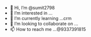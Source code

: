 - 👋 Hi, I’m @sumit2798
- 👀 I’m interested in ...
- 🌱 I’m currently learning ...crm
- 💞️ I’m looking to collaborate on ...
- 📫 How to reach me ...@9337391815

<!---
sumit2798/sumit2798 is a ✨ special ✨ repository because its `README.md` (this file) appears on your GitHub profile.
You can click the Preview link to take a look at your changes.
--->
